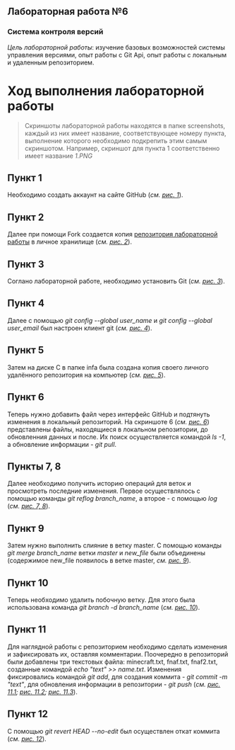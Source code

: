 ## __Лабораторная работа №6__
### __Система контроля версий__
_Цель лабораторной работы_: изучение базовых возможностей системы управления версиями, опыт работы с Git Api, опыт работы с локальным и удаленным репозиторием.
# Ход выполнения лабораторной работы
> Скриншоты лабораторной работы находятся в папке screenshots, каждый из них имеет название, соответствующее номеру пункта, выполнение которого необходимо подкрепить этим самым скриншотом. Например, скриншот для пункта 1 соответственно имеет название _1.PNG_
## Пункт 1
Необходимо создать аккаунт на сайте GitHub (_см. [рис. 1](https://github.com/ArsenValeev/LR6/blob/report/screen/png1.png)_). 
## Пункт 2
Далее при помощи Fork создается копия [репозитория лабораторной работы](https://github.com/Kurtyanik/LR6/) в личное хранилище (_см. [рис. 2](https://github.com/ArsenValeev/LR6/blob/report/screen/png2.png)_).
## Пункт 3
Соглано лабораторной работе, необходимо установить Git (_см. [рис. 3](https://github.com/ArsenValeev/LR6/blob/report/screen/png3.png)_).
## Пункт 4
Далее с помощью _git config --global user_name_ и _git config --global user_email_ был настроен клиент git (_см. [рис. 4](https://github.com/ArsenValeev/LR6/blob/report/screen/png4.png)_).
## Пункт 5
Затем на диске С в папке infa была создана копия своего личного удалённого репозитория на компьютер (_см. [рис. 5](https://github.com/ArsenValeev/LR6/blob/report/screen/png5.png)_).
## Пункт 6
Теперь нужно добавить файл через интерфейс GitHub и подтянуть изменения в локальный репозиторий. На скриншоте 6 (_см. [рис. 6](https://github.com/ArsenValeev/LR6/blob/report/screen/png6.png)_) представлены файлы, находящиеся в локальном репозитории, до обновленния данных и после. Их поиск осуществляется командой _ls -1_, а обновление информации - _git pull_.
## Пункты 7, 8
Далее необходимо получить историю операций для веток и просмотреть последние изменения. Первое осуществлялось с помощью команды _git reflog branch_name_, а второе - с помощью _log_ (_см. [рис. 7, 8](https://github.com/ArsenValeev/LR6/blob/report/screen/png7_8.png)_).
## Пункт 9
Затем нужно выполнить слияние в ветку master. С помощью команды _git merge branch_name_ ветки _master_ и _new_file_ были объединены (содержимое new_file появилось в ветке master, _см. [рис. 9](https://github.com/ArsenValeev/LR6/blob/report/screen/png9.png)_).
## Пункт 10
Теперь необходимо удалить побочную ветку. Для этого была использована команда _git branch -d branch_name_ (_см. [рис. 10](https://github.com/ArsenValeev/LR6/blob/report/screen/png10.png)_).
## Пункт 11
Для наглядной работы с репозиторием необходимо сделать изменения и зафиксировать их, оставляя комментарии. Поочередно в репозиторий были добавлены три текстовых файла: minecraft.txt, fnaf.txt, fnaf2.txt, созданные командой _echo "text" >> name.txt_. Изменения фиксировались командой _git add_, для создания коммита - _git commit -m "text"_, для обновления информации в репозитории - _git push_ (_см. [рис. 11.1](https://github.com/ArsenValeev/LR6/blob/report/screen/png11_1.png); [рис. 11.2](https://github.com/ArsenValeev/LR6/blob/report/screen/png11_2.png); [рис. 11.3](https://github.com/ArsenValeev/LR6/blob/report/screen/png11_3.png)_).
## Пункт 12
С помощью _git revert HEAD --no-edit_ был осуществлен откат коммита (_см. [рис. 12](https://github.com/ArsenValeev/LR6/blob/report/screen/png12.png)_).
